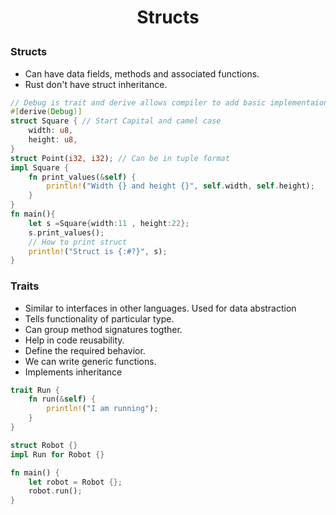 <h1 style="text-align:center;"> Structs </p>

### Structs

- Can have data fields, methods and associated functions.
- Rust don't have struct inheritance.

```rust
// Debug is trait and derive allows compiler to add basic implementaion for trait
#[derive(Debug)]
struct Square { // Start Capital and camel case
    width: u8,
    height: u8,
}
struct Point(i32, i32); // Can be in tuple format
impl Square {
    fn print_values(&self) {
        println!("Width {} and height {}", self.width, self.height);
    }
}
fn main(){
    let s =Square{width:11 , height:22};
    s.print_values();
    // How to print struct
    println!("Struct is {:#?}", s);
}
```

### Traits

- Similar to interfaces in other languages. Used for data abstraction
- Tells functionality of particular type.
- Can group method signatures togther.
- Help in code reusability.
- Define the required behavior.
- We can write generic functions.
- Implements inheritance

```rust
trait Run {
    fn run(&self) {
        println!("I am running");
    }
}

struct Robot {}
impl Run for Robot {}

fn main() {
    let robot = Robot {};
    robot.run();
}
```
